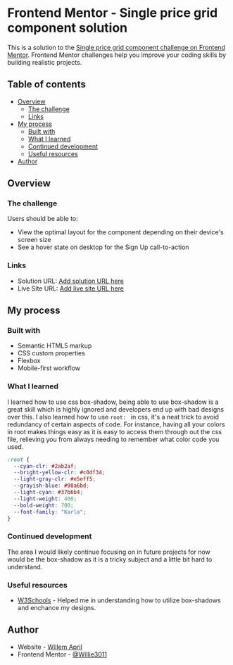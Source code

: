 # Frontend Mentor - Single price grid component solution

This is a solution to the [Single price grid component challenge on Frontend Mentor](https://www.frontendmentor.io/challenges/single-price-grid-component-5ce41129d0ff452fec5abbbc). Frontend Mentor challenges help you improve your coding skills by building realistic projects. 

## Table of contents

- [Overview](#overview)
  - [The challenge](#the-challenge)
  - [Links](#links)
- [My process](#my-process)
  - [Built with](#built-with)
  - [What I learned](#what-i-learned)
  - [Continued development](#continued-development)
  - [Useful resources](#useful-resources)
- [Author](#author)

## Overview

### The challenge

Users should be able to:

- View the optimal layout for the component depending on their device's screen size
- See a hover state on desktop for the Sign Up call-to-action

### Links

- Solution URL: [Add solution URL here](https://your-solution-url.com)
- Live Site URL: [Add live site URL here](https://your-live-site-url.com)

## My process

### Built with

- Semantic HTML5 markup
- CSS custom properties
- Flexbox
- Mobile-first workflow


### What I learned
I learned how to use css box-shadow, being able to use box-shadow is a great skill which is highly ignored and developers end up with bad designs over this.
 I also learned how to use ```root: ``` in css, it's a neat trick to avoid redundancy of certain aspects of code. For instance, having all your colors in root makes things easy as it is easy to access them through out the css file, relieving you from always needing to remember what color code you used.

```css
:root {
  --cyan-clr: #2ab2af;
  --bright-yellow-clr: #c0df34;
  --light-gray-clr: #e5eff5;
  --grayish-blue: #98a6bd;
  --light-cyan: #37b6b4;
  --light-weight: 400;
  --bold-weight: 700;
  --font-family: "Karla";
}
```


### Continued development

The area I would likely continue focusing on in future projects for now would be the box-shadow as it is a tricky subject and a little bit hard to understand.


### Useful resources

- [W3Schools](https://www.w3schools.com/css) - Helped me in understanding how to utilize box-shadows and enchance my designs.


## Author

- Website - [Willem April](https://www.your-site.com)
- Frontend Mentor - [@Willie3011](https://www.frontendmentor.io/profile/Willie3011)



